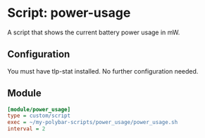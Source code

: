 # Script: power-usage

A script that shows the current battery power usage in mW.

## Configuration

You must have tlp-stat installed. No further configuration needed.

## Module

```ini
[module/power_usage]
type = custom/script
exec = ~/my-polybar-scripts/power_usage/power_usage.sh
interval = 2
```

